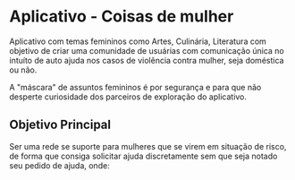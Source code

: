 # Aplicativo - Coisas de mulher
Aplicativo com temas femininos como Artes, Culinária, Literatura com objetivo de criar uma comunidade de usuárias com comunicação única no intuíto de auto ajuda nos casos de violência contra mulher, seja doméstica ou não.

A "máscara" de assuntos femininos é por segurança e para que não desperte curiosidade dos parceiros de exploração do aplicativo.

## Objetivo Principal

Ser uma rede se suporte para mulheres que se virem em situação de risco, de forma que consiga solicitar ajuda discretamente sem que seja notado seu pedido de ajuda, onde:
